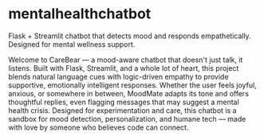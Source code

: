 # mentalhealthchatbot
Flask + Streamlit chatbot that detects mood and responds empathetically. Designed for mental wellness support.


Welcome to CareBear — a mood-aware chatbot that doesn't just talk, it listens. Built with Flask, Streamlit, and a whole lot of heart, this project blends natural language cues with logic-driven empathy to provide supportive, emotionally intelligent responses. Whether the user feels joyful, anxious, or somewhere in between, MoodMate adapts its tone and offers thoughtful replies, even flagging messages that may suggest a mental health crisis.
Designed for experimentation and care, this chatbot is a sandbox for mood detection, personalization, and humane tech — made with love by someone who believes code can connect. 

